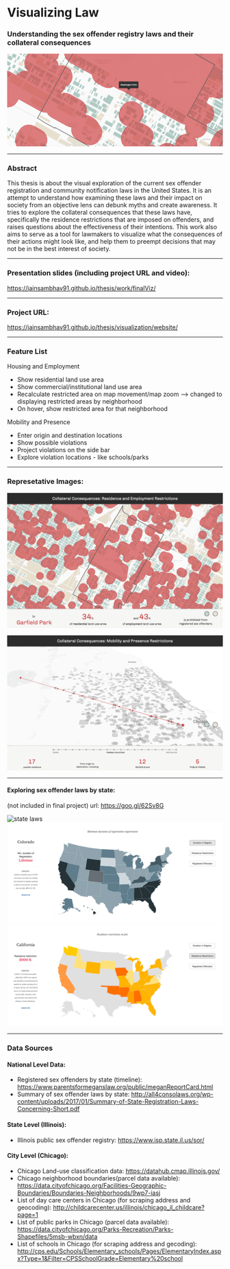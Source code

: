 # Visualizing Law
### Understanding the sex offender registry laws and their collateral consequences

![preview](preview.png? "preview")

---

### Abstract

This thesis is about the visual exploration of the current sex offender registration and community notification laws in the United States. It is an attempt to understand how examining these laws and their impact on society from an objective lens can debunk myths and create awareness. It tries to explore the collateral consequences that these laws have, specifically the residence restrictions that are imposed on offenders, and raises questions about the effectiveness of their intentions. This work also aims to serve as a tool for lawmakers to visualize what the consequences of their actions might look like, and help them to preempt decisions that may not be in the best interest of society.

---

### Presentation slides (including project URL and video):

https://jainsambhav91.github.io/thesis/work/finalViz/

---

### Project URL:

https://jainsambhav91.github.io/thesis/visualization/website/

---


### Feature List

Housing and Employment
* Show residential land use area 
* Show commercial/institutional land use area 
* Recalculate restricted area on map movement/map zoom --> changed to displaying restricted areas by neighborhood
* On hover, show restricted area for that neighborhood

Mobility and Presence
* Enter origin and destination locations
* Show possible violations
* Project violations on the side bar
* Explore violation locations - like schools/parks

---

### Represetative Images:


![Alt text](1.png?raw=true "Residence and Employment Restrictions")

![Alt text](2.png?raw=true "Mobility and Presence Restrictions")

---

#### Exploring sex offender laws by state:
(not included in final project) url: https://goo.gl/62Sv8G

![state laws](3.png? "state laws")
![state laws](4.png? "state laws")
![state laws](5.png? "state laws")




---

### Data Sources

<!--prototype:-->
<!--![Alt text](visualization/nationalLevelPrototype.jpg?raw=true "National Level Prototype")-->

#### National Level Data:
* Registered sex offenders by state (timeline): https://www.parentsformeganslaw.org/public/meganReportCard.html
* Summary of sex offender laws by state: http://all4consolaws.org/wp-content/uploads/2017/01/Summary-of-State-Registration-Laws-Concerning-Short.pdf


#### State Level (Illinois): 
* Illinois public sex offender registry: https://www.isp.state.il.us/sor/


#### City Level (Chicago):
* Chicago Land-use classification data: https://datahub.cmap.illinois.gov/
* Chicago neighborhood boundaries(parcel data available): https://data.cityofchicago.org/Facilities-Geographic-Boundaries/Boundaries-Neighborhoods/9wp7-iasj
* List of day care centers in Chicago (for scraping address and geocoding): http://childcarecenter.us/illinois/chicago_il_childcare?page=1
* List of public parks in Chicago (parcel data available): https://data.cityofchicago.org/Parks-Recreation/Parks-Shapefiles/5msb-wbxn/data
* List of schools in Chicago (for scraping address and gecoding): http://cps.edu/Schools/Elementary_schools/Pages/ElementaryIndex.aspx?Type=1&Filter=CPSSchoolGrade=Elementary%20school

